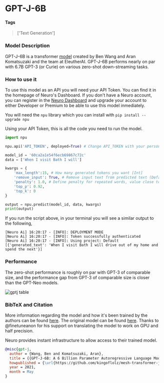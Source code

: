 # GPT-J-6B

#### Tags

> ['Text Generation']

### Model Description

GPT-J-6B is a transformer [model](https://github.com/kingoflolz/mesh-transformer-jax) created by Ben Wang and Aran Komatsuzaki and the team at EleutherAI. GPT-J-6B performs nearly on par with 6.7B GPT-3 (or Curie) on various zero-shot down-streaming tasks.

### How to use it

To use this model as an API you will need your API Token. You can find it in the homepage of Neuro's Dashboard. If you don't have a Neuro account, you can register in the [Neuro Dashboard](https://dashboard.getneuro.ai/) and upgrade your account to either Developer or Premium to be able to use this model inmediately.

You will need the `npu` library which you can install with `pip install --upgrade npu`

Using your API Token, this is all the code you need to run the model.

```python
import npu

npu.api('API_TOKEN', deployed=True) # Change API_TOKEN with your personal API token

model_id = '60ca2a1e54f6ecb69867c72c'
data = ['When I visit Bath I will']

kwargs = {
    'max_length':15, # How many generated tokens you want [Int]
    'remove_input': True, # Remove input text from predicted text (Default: False) [Bool]
    'penalty': 1.0, # Define penalty for repeated words, value close to 0 will highly repeat generated output (Default: 1.0) [Float]
    'top_p': 0.92,
    'top_k': 0
}

output = npu.predict(model_id, data, kwargs)
print(output)
```

If you run the script above, in your terminal you will see a similar output to the following,

```
[Neuro Ai] 16:20:17 - [INFO]: DEPLOYMENT MODE
[Neuro Ai] 16:20:17 - [INFO]: Token successfully authenticated
[Neuro Ai] 16:20:17 - [INFO]: Using project: Default
[{'generated_text': 'When I visit Bath I will drive out of my home and spend the next'}]
```

### Performance

The zero-shot performance is roughly on par with GPT-3 of comparable size, and the performance gap from GPT-3 of comparable size is closer than the GPT-Neo models.

![gptj table](https://arankomatsuzaki.files.wordpress.com/2021/06/gptj-table.png)

### BibTeX and Citation

More information regarding the model and how it's been trained by the authors can be found [here](https://arankomatsuzaki.wordpress.com/2021/06/04/gpt-j/). The original model can be found [here](https://github.com/kingoflolz/mesh-transformer-jax). Thanks to @finetuneanon for his support on translating the model to work on GPU and half precision.

Neuro provides instant infrastructure to allow access to their trained model.

```bibtex
@misc{gpt-j,
  author = {Wang, Ben and Komatsuzaki, Aran},
  title = {{GPT-J-6B: A 6 Billion Parameter Autoregressive Language Model}},
  howpublished = {\url{https://github.com/kingoflolz/mesh-transformer-jax}},
  year = 2021,
  month = May
}
```
